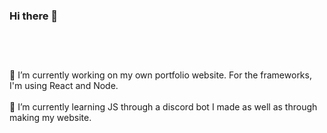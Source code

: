 ### Hi there 👋 <br /> <br /> <br /> <br />

🔭 I’m currently working on my own portfolio website. For the frameworks, I'm using React and Node. <br /> <br />
🌱 I’m currently learning JS through a discord bot I made as well as through making my website. <br /> <br />

<!--
**alvaradoavocado/alvaradoavocado** is a ✨ _special_ ✨ repository because its `README.md` (this file) appears on your GitHub profile.

Here are some ideas to get you started:

- 🔭 I’m currently working on ...
- 🌱 I’m currently learning ...
- 👯 I’m looking to collaborate on ...
- 🤔 I’m looking for help with ...
- 💬 Ask me about ...
- 📫 How to reach me: ...
- 😄 Pronouns: ...
- ⚡ Fun fact: ...
-->
